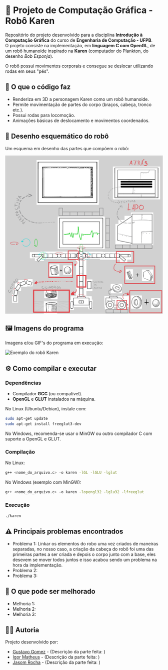 # 🤖 Projeto de Computação Gráfica - Robô Karen 

Repositório do projeto desenvolvido para a disciplina **Introdução à Computação Gráfica** do curso de **Engenharia de Computação - UFPB**.  
O projeto consiste na implementação, em **linguagem C com OpenGL**, de um robô humanoide inspirado na **Karen** (computador do Plankton, do desenho *Bob Esponja*).  

O robô possui movimentos corporais e consegue se deslocar utilizando rodas em seus "pés".  


## 📌 O que o código faz
- Renderiza em 3D a personagem Karen como um robô humanoide.  
- Permite movimentação de partes do corpo (braços, cabeça, tronco etc.).  
- Possui rodas para locomoção.  
- Animações básicas de deslocamento e movimentos coordenados.  


## 🎨 Desenho esquemático do robô
Um esquema em desenho das partes que compõem o robô:  

![Esquema do robô Karen](./images/karen_robot_scheme.jpeg)  


## 🖼️ Imagens do programa
Imagens e/ou GIF's do programa em execução:  

![Exemplo do robô Karen](./images/karen_robot.png)  


## ⚙️ Como compilar e executar

### Dependências
- Compilador **GCC** (ou compatível).  
- **OpenGL** e **GLUT** instalados na máquina.  

No Linux (Ubuntu/Debian), instale com:
```bash
sudo apt-get update
sudo apt-get install freeglut3-dev
```
No Windows, recomenda-se usar o MinGW ou outro compilador C com suporte a OpenGL e GLUT.

### Compilação
No Linux:
```bash
g++ <nome_do_arquivo.c> -o karen -lGL -lGLU -lglut
```
No Windows (exemplo com MinGW):
```bash
g++ <nome_do_arquivo.c> -o karen -lopengl32 -lglu32 -lfreeglut
```

### Execução
```bash
./karen
```


## ⚠️ Principais problemas encontrados
- Problema 1: Linkar os elementos do robo uma vez criados de maneiras separadas, no nosso caso, a criação da cabeça do robô foi uma das primeiras partes a ser criada e depois o corpo junto com a base, eles desevem se mover todos juntos e isso acabou sendo um problema na hora da implementação.
- Problema 2:
- Problema 3:


## 🚀 O que pode ser melhorado
- Melhoria 1:
- Melhoria 2:
- Melhoria 3:


## 👨‍💻 Autoria
Projeto desenvolvido por:
- [Gustavo Gomez]() - (Descrição da parte feita: )
- [Igor Matheus](https://github.com/Igor-Matheus) - (Descrição da parte feita: )
- [Jasom Rocha](https://github.com/JasomRocha) - (Descrição da parte feita: )



